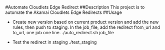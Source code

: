 #Automate Cloudlets Edge Redirect
##Description
This project is to automate the Akamai Cloudlets Edge Redirects
##Usage
* Create new version based on current product version and add the new rules, then push to staging. In the job_file, add the redirect from_url and to_url, one job one line.
 ./auto_redirect.sh job_file

* Test the redirect in staging
 ./test_staging







